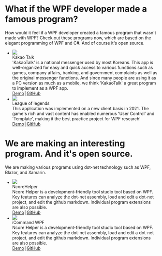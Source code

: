 <menuapps>
  <h1>What if the WPF developer made a famous program?</h1>
  <div class="desc">How would it feel if a WPF developer created a famous program that wasn't made with WPF? Check out these programs now, which are based on the elegant programming of WPF and C#. And of course it's open source.</div>
  <ul class="applist">
      <li>
          <img class="thumb" src="https://github.com/ncoresoftsource/docs/blob/main/ncoresoft/src/images/kakaotalk.png?raw=true">
          <div class="name">Kakao Talk</div>
          <div class="info">'KakaoTalk' is a national messenger used by most Koreans. This app is well-organized for easy and quick access to various functions such as games, company affairs, banking, and government complaints as well as the original messenger functions. And since many people are using it as a PC version as much as a mobile, we think 'KakaoTalk' a great program to implement as a WPF app.</div>
          <a href="https://github.com">Demo</a><span class="sep">│</span><a href="https://github.com">GitHub</a>
      </li>
      <li>
          <img class="thumb" src="https://github.com/ncoresoftsource/docs/blob/main/ncoresoft/src/images/leagueoflegends.png?raw=true">
          <div class="name">League of legends</div>
          <div class="info">This application was implemented on a new client basis in 2021. The game's rich and vast content has enabled numerous 'User Control' and 'Template', making it the best practice project for WPF research!</div>
          <a href="https://github.com">Demo</a><span class="sep">│</span><a href="https://github.com">GitHub</a>
      </li>
  </ul>
  <h1>We are making an interesting program. And it's open source.</h1>
  <div class="desc">We are making various programs using dot-net technology such as WPF, Blazor, and Xamarin.</div>
  <ul class="applist">
      <li>
          <img class="thumb" src="https://github.com/ncoresoftsource/docs/blob/main/ncoresoft/src/images/ncorehelper.png?raw=true">
          <div class="name">NcoreHelper</div>
          <div class="info">Ncore Helper is a development-friendly tool studio tool based on WPF. Key features can analyze the dot-net assembly, load and edit a dot-net project, and edit the github markdown. Individual program extensions are also possible.</div>
          <a href="https://github.com">Demo</a><span class="sep">│</span><a href="https://github.com">GitHub</a>
      </li>
      <li>
          <img class="thumb" src="https://github.com/ncoresoftsource/docs/blob/main/ncoresoft/src/images/icommander.png?raw=true">
          <div class="name">iCommand WPF</div>
          <div class="info">Ncore Helper is a development-friendly tool studio tool based on WPF. Key features can analyze the dot-net assembly, load and edit a dot-net project, and edit the github markdown. Individual program extensions are also possible.</div>
          <a href="https://github.com">Demo</a><span class="sep">│</span><a href="https://github.com">GitHub</a>
      </li>
  </ul>
</menuapps>
